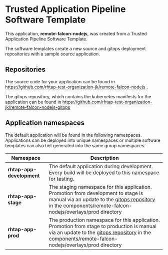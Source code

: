 # Trusted Application Pipeline Software Template

This application, **remote-falcon-nodejs**, was created from a Trusted Application Pipeline Software Template.

The software templates create a new source and gitops deployment repositories with a sample source application. 

## Repositories

The source code for your application can be found in [https://github.com/rhtap-test-organization-jk/remote-falcon-nodejs ](https://github.com/rhtap-test-organization-jk/remote-falcon-nodejs ).
 
The gitops repository, which contains the kubernetes manifests for the application can be found in 
[https://github.com/rhtap-test-organization-jk/remote-falcon-nodejs-gitops ](https://github.com/rhtap-test-organization-jk/remote-falcon-nodejs-gitops ) 

## Application namespaces 

The default application will be found in the following namespaces. Applications can be deployed into unique namespaces or multiple software templates can also bet generated into the same group namespaces.  

|  Namespace   |  Description   |  
| -------- | -------- |   
| **rhtap-app-development** | The default application during development. Every build will be deployed to this namespace for testing. | 
| **rhtap-app-stage** | The staging namespace for this application. Promotion from development to stage is manual via an update to the [gitops repository](https://github.com/rhtap-test-organization-jk/remote-falcon-nodejs-gitops ) in the components/remote-falcon-nodejs/overlays/prod directory |  
| **rhtap-app-prod** | The production namespace for this application. Promotion from stage to production is manual via an update to the [gitops repository](https://github.com/rhtap-test-organization-jk/remote-falcon-nodejs-gitops ) in the components/remote-falcon-nodejs/overlays/prod directory | 